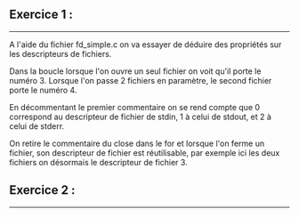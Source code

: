 ## Exercice 1 :
---

A l'aide du fichier fd_simple.c on va essayer de déduire des propriétés sur les descripteurs de fichiers.

Dans la boucle lorsque l'on ouvre un seul fichier on voit qu'il porte le numéro 3. Lorsque l'on passe 2 fichiers en paramètre, le second fichier porte le numéro 4.

En décommentant le premier commentaire on se rend compte que 0 correspond au descripteur de fichier de stdin, 1 à celui de stdout, et 2 à celui de stderr.

On retire le commentaire du close dans le for et lorsque l'on ferme un fichier, son descripteur de fichier est réutilisable, par exemple ici les deux fichiers on désormais le descripteur de fichier 3.

## Exercice 2 :
---
